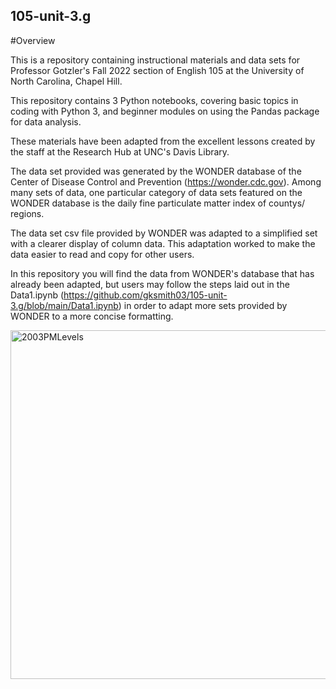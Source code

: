 ## 105-unit-3.g

#Overview


This is a repository containing instructional materials and data sets for Professor Gotzler's Fall 2022 section of English 105 at the University of North Carolina, Chapel Hill.

This repository contains 3 Python notebooks, covering basic topics in coding with Python 3, and beginner modules on using the Pandas package for data analysis.

These materials have been adapted from the excellent lessons created by the staff at the Research Hub at UNC's Davis Library.

The data set provided was generated by the WONDER database of the Center of Disease Control and Prevention (https://wonder.cdc.gov). Among many sets of data, one particular category of data sets featured on the WONDER database is the daily fine particulate matter index of countys/ regions. 

The data set csv file provided by WONDER was adapted to a simplified set with a clearer display of column data. This adaptation worked to make the data easier to read and copy for other users. 

In this repository you will find the data from WONDER's database that has already been adapted, but users may follow the steps laid out in the Data1.ipynb (https://github.com/gksmith03/105-unit-3.g/blob/main/Data1.ipynb) in order to adapt more sets provided by WONDER to a more concise formatting. 


<img width="558" alt="2003PMLevels" src="https://user-images.githubusercontent.com/118292714/203114476-f0515866-1036-4d47-a762-880cd88298b8.png">
